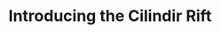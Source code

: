 ---
title: "Introducing the Cilindir Rift"
layout: "home"
url: "/"

desktop_hero_image:
  src: "/images/renders/hero/desktop/main.png"
  alt: "Tri Render Container"

mobile_hero_images:
  - src: "/images/renders/home/penguins.png"
    alt: "Cilindir Rift: Penguins"
  - src: "/images/renders/home/firefighter.png"
    alt: "Cilindir Rift: Firefighter"
  - src: "/images/renders/home/archaeology.png"
    alt: "Cilindir Rift: Archaeology"

hero_text: "Lifelike AI for More Immersive Learning."

scroll_target: "technology"

feature_dropdowns:
  intro: "Click on the tiles below to learn more about the Rift platform."
  tiles:
    - title: "AI-Powered Learning"
      imageSrc: "/images/stock/planning_session.png"
      imageAlt: "Shared virtual spaces"
      description: "Adaptive AI characters serve as personal, highly knowledgeable mentors, experts, and guides. Users can see, hear, and interact with these AI systems as if they were another person together in the same room. AI educators are trained on vast amounts of information, and designed with strict safety protocols."
      open: true

    - title: "Powered by Unreal"
      imageSrc: "/images/stock/three_person_networking.png"
      imageAlt: "Full Body Capture"
      description: "The Rift is built on <a href='https://www.unrealengine.com/' target='_blank' rel='noopener'>Unreal Engine</a>, a leading game development engine known for its stunning graphics and advanced physics. This makes it possible for learners to explore dynamic virtual worlds where AI characters can move naturally and interact with their surroundings."

    - title: "Wearables-Free Immersion"
      imageSrc: "/images/stock/three_person_networking.png"
      imageAlt: "Full Body Capture"
      description: "The Cilindir Rift provides a fully wearables-free experience—no VR headset required. This eliminates discomfort and fatigue associated with the prolonged use of headsets and hand controllers, reduces hygiene concerns, and avoids barriers for both younger and older learners."

    - title: "User Tracking"
      imageSrc: "/images/stock/two_people_drinking_tea.png"
      imageAlt: "Laptop Integration"
      description: "Integrated cameras track the users' position and facial expression in real time, enabling more natural AI interactions. This tracking data allows AI characters to maintain natural eye contact and better understand the learner's age and level of comprehension. No video data is recorded or stored."

    - title: "View-Dependent Rendering"
      imageSrc: "/images/stock/two_panel_fold.png"
      imageAlt: "Minimal Footprint"
      description: "This optional feature allows the Rift to render content based on the user’s position and viewing angle. Like looking into a mirror, the view changes naturally as you move your head. This makes the projected image appear spatially consistent and realistic, unlike a traditional flat-screen display."

use_cases:
  - icon: "fa-user-group"
    title: "Iconic Encounters"
    description: "Converse with innovators, political leaders, and cultural icons brought to life as AI characters."
  - icon: "fa-earth-americas"
    title: "Exploration at Scale"
    description: "Explore ancient worlds, iconic landmarks, and scientific wonders in full scale."
  - icon: "fa-brain"
    title: "Adaptive Learning"
    description: "Learn interactively, with safe AI responses tailoring to guest curiosity and comprehension."
  - icon: "fa-scroll"
    title: "Interactive Stories"
    description: "Engage with lessons and concepts through interactive and emotive storytelling."

section_footer: |
  Learn more about how educators and institutions are using Cilindir:<span class="show-1280"><br></span>
  <a href='/applications/education'>Education</a>,
  <a href='/applications/museums'>Museums</a>, and
  <a href='/applications/zoos-and-aquariums'>Zoos and Aquariums</a>.
---